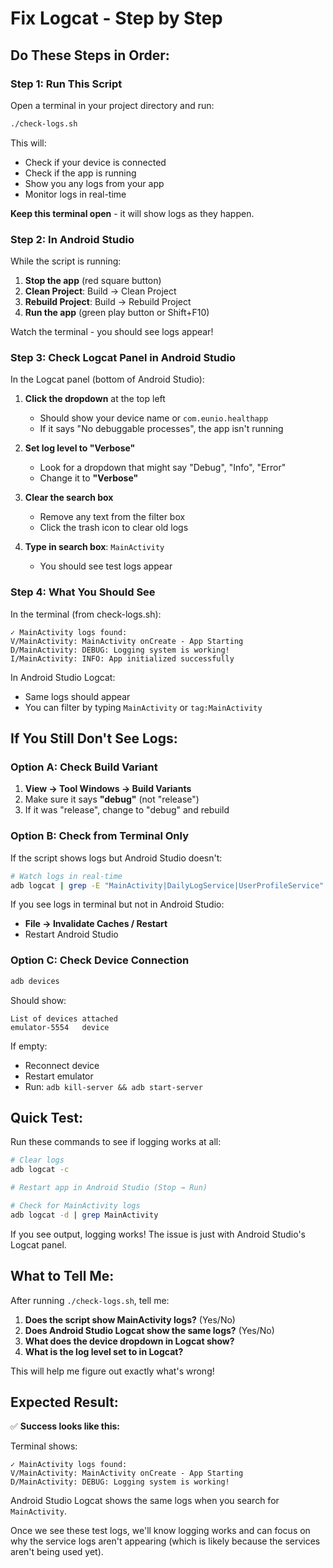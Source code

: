 # Fix Logcat - Step by Step

## Do These Steps in Order:

### Step 1: Run This Script

Open a terminal in your project directory and run:

```bash
./check-logs.sh
```

This will:
- Check if your device is connected
- Check if the app is running
- Show you any logs from your app
- Monitor logs in real-time

**Keep this terminal open** - it will show logs as they happen.

### Step 2: In Android Studio

While the script is running:

1. **Stop the app** (red square button)
2. **Clean Project**: Build → Clean Project
3. **Rebuild Project**: Build → Rebuild Project
4. **Run the app** (green play button or Shift+F10)

Watch the terminal - you should see logs appear!

### Step 3: Check Logcat Panel in Android Studio

In the Logcat panel (bottom of Android Studio):

1. **Click the dropdown** at the top left
   - Should show your device name or `com.eunio.healthapp`
   - If it says "No debuggable processes", the app isn't running

2. **Set log level to "Verbose"**
   - Look for a dropdown that might say "Debug", "Info", "Error"
   - Change it to **"Verbose"**

3. **Clear the search box**
   - Remove any text from the filter box
   - Click the trash icon to clear old logs

4. **Type in search box**: `MainActivity`
   - You should see test logs appear

### Step 4: What You Should See

In the terminal (from check-logs.sh):
```
✓ MainActivity logs found:
V/MainActivity: MainActivity onCreate - App Starting
D/MainActivity: DEBUG: Logging system is working!
I/MainActivity: INFO: App initialized successfully
```

In Android Studio Logcat:
- Same logs should appear
- You can filter by typing `MainActivity` or `tag:MainActivity`

## If You Still Don't See Logs:

### Option A: Check Build Variant

1. **View → Tool Windows → Build Variants**
2. Make sure it says **"debug"** (not "release")
3. If it was "release", change to "debug" and rebuild

### Option B: Check from Terminal Only

If the script shows logs but Android Studio doesn't:

```bash
# Watch logs in real-time
adb logcat | grep -E "MainActivity|DailyLogService|UserProfileService"
```

If you see logs in terminal but not in Android Studio:
- **File → Invalidate Caches / Restart**
- Restart Android Studio

### Option C: Check Device Connection

```bash
adb devices
```

Should show:
```
List of devices attached
emulator-5554   device
```

If empty:
- Reconnect device
- Restart emulator
- Run: `adb kill-server && adb start-server`

## Quick Test:

Run these commands to see if logging works at all:

```bash
# Clear logs
adb logcat -c

# Restart app in Android Studio (Stop → Run)

# Check for MainActivity logs
adb logcat -d | grep MainActivity
```

If you see output, logging works! The issue is just with Android Studio's Logcat panel.

## What to Tell Me:

After running `./check-logs.sh`, tell me:

1. **Does the script show MainActivity logs?** (Yes/No)
2. **Does Android Studio Logcat show the same logs?** (Yes/No)
3. **What does the device dropdown in Logcat show?**
4. **What is the log level set to in Logcat?**

This will help me figure out exactly what's wrong!

## Expected Result:

✅ **Success looks like this:**

Terminal shows:
```
✓ MainActivity logs found:
V/MainActivity: MainActivity onCreate - App Starting
D/MainActivity: DEBUG: Logging system is working!
```

Android Studio Logcat shows the same logs when you search for `MainActivity`.

Once we see these test logs, we'll know logging works and can focus on why the service logs aren't appearing (which is likely because the services aren't being used yet).
